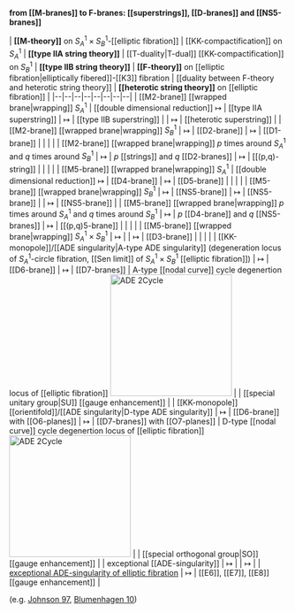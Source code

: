 
**from [[M-branes]] to F-branes: [[superstrings]], [[D-branes]] and [[NS5-branes]]**

| **[[M-theory]]** on $S^1_A \times S^1_B$-[[elliptic fibration]] | [[KK-compactification]] on $S^1_A$ | **[[type IIA string theory]]** | [[T-duality|T-dual]] [[KK-compactification]] on $S^1_B$ | **[[type IIB string theory]]** | **[[F-theory]]** on [[elliptic fibration|elliptically fibered]]-[[K3]] fibration | [[duality between F-theory and heterotic string theory]] | **[[heterotic string theory]]** on [[elliptic fibration]] |
|--|--|--|--|--|--|--|--|
| [[M2-brane]] [[wrapped brane|wrapping]] $S_A^1$ | [[double dimensional reduction]] $\mapsto$ | [[type IIA superstring]] | $\mapsto$ | [[type IIB superstring]] | | $\mapsto$ | [[heterotic superstring]] |
| [[M2-brane]] [[wrapped brane|wrapping]] $S_B^1$ | $\mapsto$ | [[D2-brane]] | $\mapsto$ | [[D1-brane]] | | |  |
| [[M2-brane]] [[wrapped brane|wrapping]] $p$ times around $S_A^1$ and $q$ times around $S_B^1$ | $\mapsto$ | $p$ [[strings]] and $q$ [[D2-branes]] | $\mapsto$ | [[(p,q)-string]] |  |  | |
| [[M5-brane]] [[wrapped brane|wrapping]] $S_A^1$ | [[double dimensional reduction]] $\mapsto$ | [[D4-brane]] | $\mapsto$ | [[D5-brane]] |  |  |  |
| [[M5-brane]] [[wrapped brane|wrapping]] $S_B^1$ | $\mapsto$ | [[NS5-brane]] | $\mapsto$ | [[NS5-brane]] |  | $\mapsto$ | [[NS5-brane]] |
| [[M5-brane]] [[wrapped brane|wrapping]] $p$ times around $S_A^1$ and $q$ times around $S_B^1$ | $\mapsto$ | $p$ [[D4-brane]] and $q$ [[NS5-branes]] | $\mapsto$ | [[(p,q)5-brane]] |  |  | |
| [[M5-brane]] [[wrapped brane|wrapping]] $S_A^1 \times S_B^1$ | $\mapsto$ |  | $\mapsto$ | [[D3-brane]] | |  |  |
| [[KK-monopole]]/[[ADE singularity|A-type ADE singularity]] (degeneration locus of $S^1_A$-circle fibration, [[Sen limit]] of $S^1_A \times S^1_B$ [[elliptic fibration]]) | $\mapsto$ | [[D6-brane]] | $\mapsto$ | [[D7-branes]] | A-type [[nodal curve]] cycle degenertion locus of [[elliptic fibration]] <img src="http://ncatlab.org/nlab/files/ADE2Cycle.jpeg" width="220" alt="ADE 2Cycle" /> | | [[special unitary group|SU]] [[gauge enhancement]] | 
| [[KK-monopole]] [[orientifold]]/[[ADE singularity|D-type ADE singularity]]  | $\mapsto$ | [[D6-brane]] with [[O6-planes]] | $\mapsto$ | [[D7-branes]] with [[O7-planes]] | D-type [[nodal curve]] cycle degenertion locus of [[elliptic fibration]] <img src="http://ncatlab.org/nlab/files/ADE2Cycle.jpeg" width="220" alt="ADE 2Cycle" /> | | [[special orthogonal group|SO]] [[gauge enhancement]] | 
|  exceptional [[ADE-singularity]] | $\mapsto$ |  |  $\mapsto$ |  | [exceptional ADE-singularity of elliptic fibration](elliptic+fibration#ClassificationOfSingularFibers) | $\mapsto$ | [[E6]], [[E7]], [[E8]] [[gauge enhancement]]  |

(e.g. [Johnson 97](F-theory#Johnson97), [Blumenhagen 10](F-theory#Blumenhagen10))